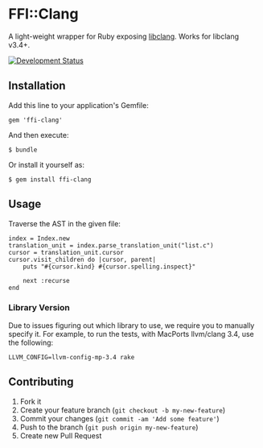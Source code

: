 # FFI::Clang

A light-weight wrapper for Ruby exposing [libclang](http://llvm.org/devmtg/2010-11/Gregor-libclang.pdf). Works for libclang v3.4+.

[![Development Status](https://github.com/ioquatix/ffi-clang/workflows/Test/badge.svg)](https://github.com/ioquatix/ffi-clang/actions?workflow=Test)

## Installation

Add this line to your application's Gemfile:

    gem 'ffi-clang'

And then execute:

    $ bundle

Or install it yourself as:

    $ gem install ffi-clang

## Usage

Traverse the AST in the given file:

    index = Index.new
    translation_unit = index.parse_translation_unit("list.c")
    cursor = translation_unit.cursor
    cursor.visit_children do |cursor, parent|
    	puts "#{cursor.kind} #{cursor.spelling.inspect}"
    	
    	next :recurse 
    end

### Library Version

Due to issues figuring out which library to use, we require you to manually specify it. For example, to run the tests, with MacPorts llvm/clang 3.4, use the following:

    LLVM_CONFIG=llvm-config-mp-3.4 rake

## Contributing

1.  Fork it
2.  Create your feature branch (`git checkout -b my-new-feature`)
3.  Commit your changes (`git commit -am 'Add some feature'`)
4.  Push to the branch (`git push origin my-new-feature`)
5.  Create new Pull Request
